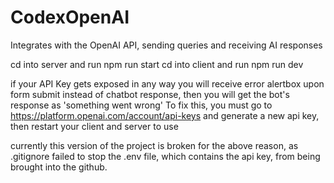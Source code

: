 # CodexOpenAI
Integrates with the OpenAI API, sending queries and receiving AI responses

cd into server and run npm run start cd into client and run npm run dev

if your API Key gets exposed in any way you will receive error alertbox upon form 
submit instead of chatbot response, then you will get the bot's response as 
'something went wrong' To fix this, you must go to https://platform.openai.com/account/api-keys 
and generate a new api key, then restart your client and server to use

currently this version of the project is broken for the above reason, as .gitignore failed to stop 
the .env file, which contains the api key, from being brought into the github. 
